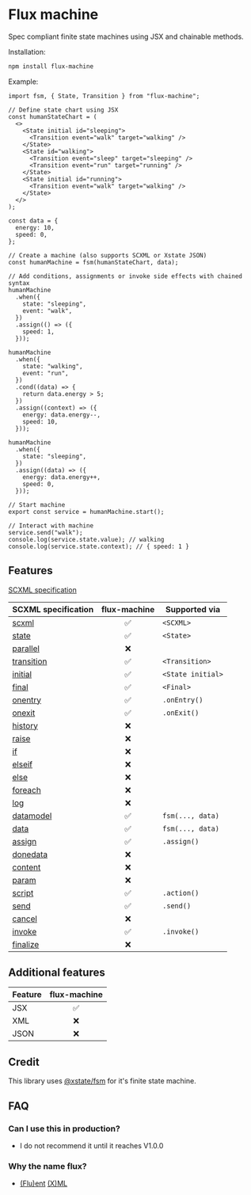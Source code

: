 # Flux machine

Spec compliant finite state machines using JSX and chainable methods.

Installation:

```sh
npm install flux-machine
```

Example:

```tsx
import fsm, { State, Transition } from "flux-machine";

// Define state chart using JSX
const humanStateChart = (
  <>
    <State initial id="sleeping">
      <Transition event="walk" target="walking" />
    </State>
    <State id="walking">
      <Transition event="sleep" target="sleeping" />
      <Transition event="run" target="running" />
    </State>
    <State initial id="running">
      <Transition event="walk" target="walking" />
    </State>
  </>
);

const data = {
  energy: 10,
  speed: 0,
};

// Create a machine (also supports SCXML or Xstate JSON)
const humanMachine = fsm(humanStateChart, data);

// Add conditions, assignments or invoke side effects with chained syntax
humanMachine
  .when({
    state: "sleeping",
    event: "walk",
  })
  .assign(() => ({
    speed: 1,
  }));

humanMachine
  .when({
    state: "walking",
    event: "run",
  })
  .cond((data) => {
    return data.energy > 5;
  })
  .assign((context) => ({
    energy: data.energy--,
    speed: 10,
  }));

humanMachine
  .when({
    state: "sleeping",
  })
  .assign((data) => ({
    energy: data.energy++,
    speed: 0,
  }));

// Start machine
export const service = humanMachine.start();

// Interact with machine
service.send("walk");
console.log(service.state.value); // walking
console.log(service.state.context); // { speed: 1 }
```

## Features

[SCXML specification](https://www.w3.org/TR/scxml)

| SCXML specification                                   | flux-machine | Supported via     |
| ----------------------------------------------------- | :----------: | ----------------- |
| [scxml](https://www.w3.org/TR/scxml/#scxml)           |      ✅      | `<SCXML>`         |
| [state](https://www.w3.org/TR/scxml/#state)           |      ✅      | `<State>`         |
| [parallel](https://www.w3.org/TR/scxml/#parallel)     |      ❌      |                   |
| [transition](https://www.w3.org/TR/scxml/#transition) |      ✅      | `<Transition>`    |
| [initial](https://www.w3.org/TR/scxml/#initial)       |      ✅      | `<State initial>` |
| [final](https://www.w3.org/TR/scxml/#final)           |      ✅      | `<Final>`         |
| [onentry](https://www.w3.org/TR/scxml/#onentry)       |      ✅      | `.onEntry()`      |
| [onexit](https://www.w3.org/TR/scxml/#onexit)         |      ✅      | `.onExit()`       |
| [history](https://www.w3.org/TR/scxml/#history)       |      ❌      |                   |
| [raise](https://www.w3.org/TR/scxml/#raise)           |      ❌      |                   |
| [if](https://www.w3.org/TR/scxml/#if)                 |      ❌      |                   |
| [elseif](https://www.w3.org/TR/scxml/#elseif)         |      ❌      |                   |
| [else](https://www.w3.org/TR/scxml/#else)             |      ❌      |                   |
| [foreach](https://www.w3.org/TR/scxml/#foreach)       |      ❌      |                   |
| [log](https://www.w3.org/TR/scxml/#log)               |      ❌      |                   |
| [datamodel](https://www.w3.org/TR/scxml/#datamodel)   |      ✅      | `fsm(..., data)`  |
| [data](https://www.w3.org/TR/scxml/#data)             |      ✅      | `fsm(..., data)`  |
| [assign](https://www.w3.org/TR/scxml/#assign)         |      ✅      | `.assign()`       |
| [donedata](https://www.w3.org/TR/scxml/#donedata)     |      ❌      |                   |
| [content](https://www.w3.org/TR/scxml/#content)       |      ❌      |                   |
| [param](https://www.w3.org/TR/scxml/#param)           |      ❌      |                   |
| [script](https://www.w3.org/TR/scxml/#script)         |      ✅      | `.action()`       |
| [send](https://www.w3.org/TR/scxml/#send)             |      ✅      | `.send()`         |
| [cancel](https://www.w3.org/TR/scxml/#cancel)         |      ❌      |                   |
| [invoke](https://www.w3.org/TR/scxml/#invoke)         |      ✅      | `.invoke()`       |
| [finalize](https://www.w3.org/TR/scxml/#finalize)     |      ❌      |                   |

## Additional features

| Feature | flux-machine |
| ------- | :----------: |
| JSX     |      ✅      |
| XML     |      ❌      |
| JSON    |      ❌      |

## Credit

This library uses [@xstate/fsm](https://github.com/statelyai/xstate/tree/main/packages/xstate-fsm) for it's finite state machine.

## FAQ

### Can I use this in production?

- I do not recommend it until it reaches V1.0.0

### Why the name flux?

- [(Flu)ent](https://en.wikipedia.org/wiki/Fluent_interface) [(X)ML](https://www.w3.org/XML)
